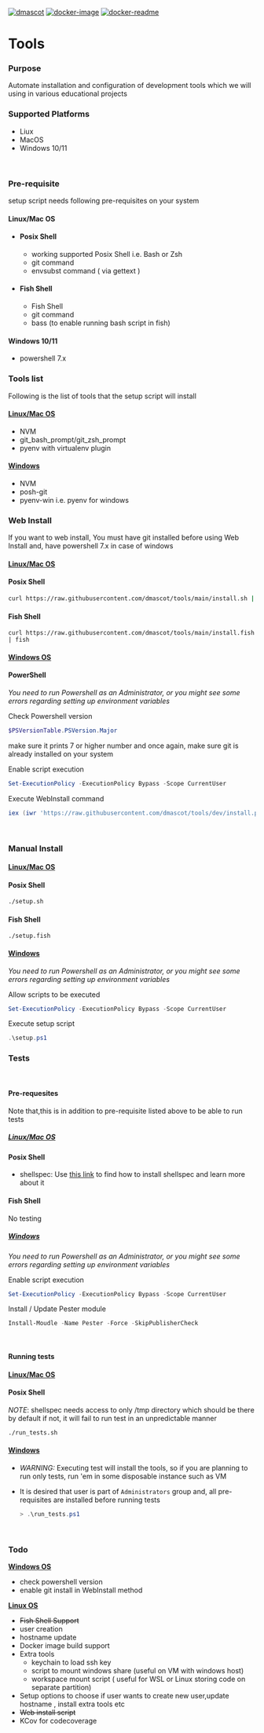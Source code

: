 <!--
 Copyright (c) 2023 DMascot
 
 This software is released under the MIT License.
 https://opensource.org/licenses/MIT
-->

[![dmascot](https://circleci.com/gh/dmascot/tools/tree/main.svg?style=svg)](https://circleci.com/gh/dmascot/tools/?branch=main) [![docker-image](https://github.com/dmascot/tools/actions/workflows/docker_image.yml/badge.svg)](https://github.com/dmascot/tools/actions/workflows/docker_image.yml) [![docker-readme](https://github.com/dmascot/tools/actions/workflows/docker_readme.yml/badge.svg)](https://github.com/dmascot/tools/actions/workflows/docker_readme.yml)

# Tools

### **Purpose**

Automate installation and configuration of development tools which we will using in various educational projects
<br>

### **Supported Platforms**

- Liux
- MacOS
- Windows 10/11

<br>

### **Pre-requisite**

setup script needs following pre-requisites on your system

#### Linux/Mac OS

- #### Posix Shell

  - working supported Posix Shell i.e. Bash or Zsh
  - git command
  - envsubst command ( via gettext )

- #### Fish Shell

  - Fish Shell
  - git command
  - bass (to enable running bash script in fish)

#### Windows 10/11

- powershell 7.x

### **Tools list**

Following is the list of tools that the setup script will install

#### <u>**Linux/Mac OS**</u>

- NVM
- git_bash_prompt/git_zsh_prompt
- pyenv with virtualenv plugin

#### <u>**Windows**</u>

- NVM
- posh-git
- pyenv-win i.e. pyenv for windows
  <br>

### **Web Install**

If you want to web install, You must have git installed before using Web Install and, have powershell 7.x in case of windows

#### <u>**Linux/Mac OS**</u>

#### Posix Shell

```bash
curl https://raw.githubusercontent.com/dmascot/tools/main/install.sh | $SHELL
```

#### Fish Shell

```fish
curl https://raw.githubusercontent.com/dmascot/tools/main/install.fish | fish
```

#### <u>**Windows OS**</u>

#### PowerShell

_You need to run Powershell as an Administrator, or you might see some errors regarding setting up environment variables_

Check Powershell version

```powershell
$PSVersionTable.PSVersion.Major
```

make sure it prints 7 or higher number and once again, make sure git is already installed on your system

Enable script execution

```powershell
Set-ExecutionPolicy -ExecutionPolicy Bypass -Scope CurrentUser
```

Execute WebInstall command

```powershell
iex (iwr 'https://raw.githubusercontent.com/dmascot/tools/dev/install.ps1').Content
```

<br>

### **Manual Install**

#### <u>**Linux/Mac OS**</u>

#### Posix Shell

```bash
./setup.sh
```

#### Fish Shell

```fish
./setup.fish
```

#### <u>**Windows**</u>

_You need to run Powershell as an Administrator, or you might see some errors regarding setting up environment variables_

Allow scripts to be executed

```powershell
Set-ExecutionPolicy -ExecutionPolicy Bypass -Scope CurrentUser
```

Execute setup script

```powershell
.\setup.ps1
```

### **Tests**

<br>

#### Pre-requesites

Note that,this is in addition to pre-requisite listed above to be able to run tests

##### <u>**Linux/Mac OS**</u>

#### Posix Shell

- shellspec: Use [this link](https://github.com/shellspec/shellspec#installation) to find how to install shellspec and learn more about it

#### Fish Shell

No testing

##### <u>**Windows**</u>

_You need to run Powershell as an Administrator, or you might see some errors regarding setting up environment variables_

Enable script execution

```powershell
Set-ExecutionPolicy -ExecutionPolicy Bypass -Scope CurrentUser
```

Install / Update Pester module

```powershell
Install-Moudle -Name Pester -Force -SkipPublisherCheck
```

<br>

#### **Running tests**

#### <u>**Linux/Mac OS**</u>

#### Posix Shell

_NOTE_: shellspec needs access to only /tmp directory which should be there by default if not, it will fail to run test in an unpredictable manner

```bash
./run_tests.sh
```

#### <u>**Windows**</u>

- _WARNING:_ Executing test will install the tools, so if you are planning to run only tests, run 'em in some disposable instance such as VM

- It is desired that user is part of `Administrators` group and, all pre-requisites are installed before running tests

  ```powershell
  > .\run_tests.ps1
  ```

<br>

### Todo

<u>**Windows OS**</u>

- check powershell version
- enable git install in WebInstall method

<u>**Linux OS**</u>

- ~~Fish Shell Support~~
- user creation
- hostname update
- Docker image build support
- Extra tools
  - keychain to load ssh key
  - script to mount windows share (useful on VM with windows host)
  - workspace mount script ( useful for WSL or Linux storing code on separate partition)
- Setup options to choose if user wants to create new user,update hostname , install extra tools etc
- ~~Web install script~~
- KCov for codecoverage
